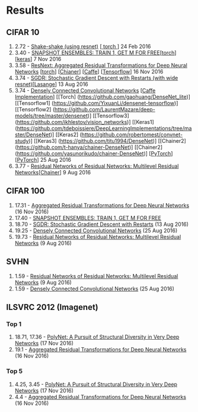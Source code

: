 # Results

## CIFAR 10
1. 2.72 - [Shake-shake (using resnet)](https://openreview.net/forum?id=HkO-PCmYl&noteId=HkO-PCmYl) [[ torch ](https://github.com/xgastaldi/shake-shake)] 24 Feb 2016
2. 3.40 - [SNAPSHOT ENSEMBLES: TRAIN 1, GET M FOR FREE](https://openreview.net/pdf?id=BJYwwY9ll)[[torch](https://github.com/gaohuang/SnapshotEnsemble)] [[keras](https://github.com/titu1994/Snapshot-Ensembles)] 7 Nov 2016
3. 3.58 - [ResNext: Aggregated Residual Transformations for Deep Neural Networks](https://arxiv.org/abs/1611.05725) [[torch](https://github.com/facebookresearch/ResNeXt)] [[Chianer](https://github.com/nutszebra/resnext)] [[Caffe](https://github.com/terrychenism/ResNeXt)] [[Tensorflow](https://github.com/wenxinxu/ResNeXt-in-tensorflow)] 16 Nov 2016
4. 3.74 - [SGDR: Stochastic Gradient Descent with Restarts (with wide resnet)](https://arxiv.org/abs/1608.03983)[[Lasange](https://github.com/loshchil/SGDR)] 13 Aug 2016
5. 3.74 - [Densely Connected Convolutional Networks](http://arxiv.org/abs/1608.06993)  [[Caffe Implementation](https://github.com/liuzhuang13/DenseNetCaffe)] [[Torch] (https://github.com/gaohuang/DenseNet_lite)]  [[Tensorflow1] (https://github.com/YixuanLi/densenet-tensorflow)] [[Tensorflow2] (https://github.com/LaurentMazare/deep-models/tree/master/densenet)] [[Tensorflow3] (https://github.com/ikhlestov/vision_networks)] [[Keras1] (https://github.com/tdeboissiere/DeepLearningImplementations/tree/master/DenseNet)] [[Keras2] (https://github.com/robertomest/convnet-study)] [[Keras3] (https://github.com/titu1994/DenseNet)] [[Chainer2] (https://github.com/t-hanya/chainer-DenseNet)] [[Chainer2] (https://github.com/yasunorikudo/chainer-DenseNet)]  [[PyTorch](https://github.com/andreasveit/densenet-pytorch)] [[PyTorch](https://github.com/bamos/densenet.pytorch)] 25 Aug 2016
6. 3.77 - [Residual Networks of Residual Networks: Multilevel Residual Networks](https://arxiv.org/abs/1608.02908)[[Chainer](https://github.com/nutszebra/residual_networks_of_residual_networks)] 9 Aug 2016


## CIFAR 100
1. 17.31 - [Aggregated Residual Transformations for Deep Neural Networks](https://arxiv.org/abs/1611.05725) (16 Nov 2016)
2. 17.40 - [SNAPSHOT ENSEMBLES: TRAIN 1, GET M FOR FREE]()
3. 18.70 - [SGDR: Stochastic Gradient Descent with Restarts](https://arxiv.org/abs/1608.03983) (13 Aug 2016)
4. 19.25 - [Densely Connected Convolutional Networks](http://arxiv.org/abs/1608.06993) (25 Aug 2016)
5. 19.73 - [Residual Networks of Residual Networks: Multilevel Residual Networks](https://arxiv.org/abs/1608.02908) (9 Aug 2016)


## SVHN
1. 1.59 - [Residual Networks of Residual Networks: Multilevel Residual Networks](https://arxiv.org/abs/1608.02908) (9 Aug 2016)
1. 1.59 - [Densely Connected Convolutional Networks](http://arxiv.org/abs/1608.06993) (25 Aug 2016)


## ILSVRC 2012 (Imagenet)

### Top 1
1. 18.71, 17.36 - [PolyNet: A Pursuit of Structural Diversity in Very Deep Networks](https://arxiv.org/abs/1611.05725) (17 Nov 2016)
2. 19.1 - [Aggregated Residual Transformations for Deep Neural Networks](https://arxiv.org/abs/1611.05725) (16 Nov 2016)

### Top 5
1. 4.25, 3.45 - [PolyNet: A Pursuit of Structural Diversity in Very Deep Networks](https://arxiv.org/abs/1611.05725) (17 Nov 2016)
2. 4.4 - [Aggregated Residual Transformations for Deep Neural Networks](https://arxiv.org/abs/1611.05725) (16 Nov 2016)
